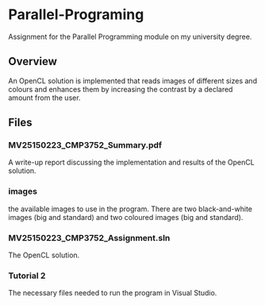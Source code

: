 # Parallel-Programing
Assignment for the Parallel Programming module on my university degree.

## Overview
An OpenCL solution is implemented that reads images of different sizes and colours and enhances them by increasing the contrast by a declared amount from the user.

## Files

### MV25150223_CMP3752_Summary.pdf
A write-up report discussing the implementation and results of the OpenCL solution.

### images
the available images to use in the program. There are two black-and-white images (big and standard) and two coloured images (big and standard).

### MV25150223_CMP3752_Assignment.sln
The OpenCL solution.

### Tutorial 2
The necessary files needed to run the program in Visual Studio.

